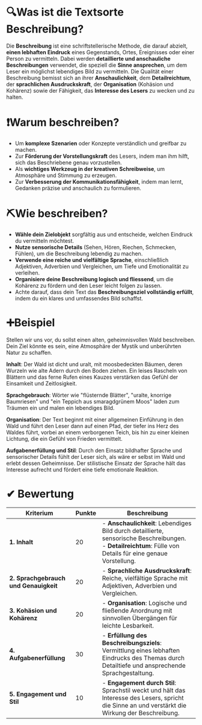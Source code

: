 # 🔍Was ist die Textsorte Beschreibung?
Die **Beschreibung** ist eine schriftstellerische Methode, die darauf abzielt, **einen lebhaften Eindruck** eines Gegenstands, Ortes, Ereignisses oder einer Person zu vermitteln. Dabei werden **detaillierte und anschauliche Beschreibungen** verwendet, die speziell die **Sinne ansprechen**, um dem Leser ein möglichst lebendiges Bild zu vermitteln. Die Qualität einer Beschreibung bemisst sich an ihrer **Anschaulichkeit**, dem **Detailreichtum**, der **sprachlichen Ausdruckskraft**, der **Organisation** (Kohäsion und Kohärenz) sowie der Fähigkeit, das **Interesse des Lesers** zu wecken und zu halten.

# ❗Warum beschreiben?
- Um **komplexe Szenarien** oder Konzepte verständlich und greifbar zu machen.
- Zur **Förderung der Vorstellungskraft** des Lesers, indem man ihm hilft, sich das Beschriebene genau vorzustellen.
- Als **wichtiges Werkzeug in der kreativen Schreibweise**, um Atmosphäre und Stimmung zu erzeugen.
- Zur **Verbesserung der Kommunikationsfähigkeit**, indem man lernt, Gedanken präzise und anschaulich zu formulieren.

# ⛏Wie beschreiben?
- **Wähle dein Zielobjekt** sorgfältig aus und entscheide, welchen Eindruck du vermitteln möchtest.
- **Nutze sensorische Details** (Sehen, Hören, Riechen, Schmecken, Fühlen), um die Beschreibung lebendig zu machen.
- **Verwende eine reiche und vielfältige Sprache**, einschließlich Adjektiven, Adverbien und Vergleichen, um Tiefe und Emotionalität zu verleihen.
- **Organisiere deine Beschreibung logisch und fliessend**, um die Kohärenz zu fördern und den Leser leicht folgen zu lassen.
- Achte darauf, dass dein Text das **Beschreibungsziel vollständig erfüllt**, indem du ein klares und umfassendes Bild schaffst.

# ➕Beispiel
Stellen wir uns vor, du sollst einen alten, geheimnisvollen Wald beschreiben. Dein Ziel könnte es sein, eine Atmosphäre der Mystik und unberührten Natur zu schaffen.

**Inhalt**: Der Wald ist dicht und uralt, mit moosbedeckten Bäumen, deren Wurzeln wie alte Adern durch den Boden ziehen. Ein leises Rascheln von Blättern und das ferne Rufen eines Kauzes verstärken das Gefühl der Einsamkeit und Zeitlosigkeit.

**Sprachgebrauch**: Wörter wie "flüsternde Blätter", "uralte, knorrige Baumriesen" und "ein Teppich aus smaragdgrünem Moos" laden zum Träumen ein und malen ein lebendiges Bild.

**Organisation**: Der Text beginnt mit einer allgemeinen Einführung in den Wald und führt den Leser dann auf einen Pfad, der tiefer ins Herz des Waldes führt, vorbei an einem verborgenen Teich, bis hin zu einer kleinen Lichtung, die ein Gefühl von Frieden vermittelt.

**Aufgabenerfüllung und Stil**: Durch den Einsatz bildhafter Sprache und sensorischer Details fühlt der Leser sich, als wäre er selbst im Wald und erlebt dessen Geheimnisse. Der stilistische Einsatz der Sprache hält das Interesse aufrecht und fördert eine tiefe emotionale Reaktion.

# ✔ Bewertung
| Kriterium                             | Punkte | Beschreibung                                                                                                                                                   |
| ------------------------------------- | ------ | -------------------------------------------------------------------------------------------------------------------------------------------------------------- |
| **1. Inhalt**                         | 20     | - **Anschaulichkeit**: Lebendiges Bild durch detaillierte, sensorische Beschreibungen.<br>- **Detailreichtum**: Fülle von Details für eine genaue Vorstellung. |
| **2. Sprachgebrauch und Genauigkeit** | 20     | - **Sprachliche Ausdruckskraft**: Reiche, vielfältige Sprache mit Adjektiven, Adverbien und Vergleichen.                                                       |
| **3. Kohäsion und Kohärenz**          | 20     | - **Organisation**: Logische und fließende Anordnung mit sinnvollen Übergängen für leichte Lesbarkeit.                                                         |
| **4. Aufgabenerfüllung**              | 30     | - **Erfüllung des Beschreibungsziels**: Vermittlung eines lebhaften Eindrucks des Themas durch Detailtiefe und ansprechende Sprachgestaltung.                  |
| **5. Engagement und Stil**            | 10     | - **Engagement durch Stil**: Sprachstil weckt und hält das Interesse des Lesers, spricht die Sinne an und verstärkt die Wirkung der Beschreibung.              |